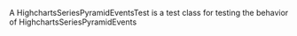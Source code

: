 A HighchartsSeriesPyramidEventsTest is a test class for testing the behavior of HighchartsSeriesPyramidEvents